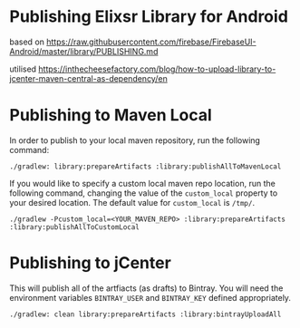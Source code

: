 # Publishing Elixsr Library for Android
based on https://raw.githubusercontent.com/firebase/FirebaseUI-Android/master/library/PUBLISHING.md

utilised https://inthecheesefactory.com/blog/how-to-upload-library-to-jcenter-maven-central-as-dependency/en

# Publishing to Maven Local

In order to publish to your local maven repository, run the following command:

```
./gradlew: library:prepareArtifacts :library:publishAllToMavenLocal
```

If you would like to specify a custom local maven repo location, run the following command, changing
the value of the `custom_local` property to your desired location.  The default value for
`custom_local` is `/tmp/`.

```
./gradlew -Pcustom_local=<YOUR_MAVEN_REPO> :library:prepareArtifacts :library:publishAllToCustomLocal
```

# Publishing to jCenter

This will publish all of the artfiacts (as drafts) to Bintray. You will need
the environment variables `BINTRAY_USER` and `BINTRAY_KEY` defined appropriately.

```
./gradlew: clean library:prepareArtifacts :library:bintrayUploadAll
```
